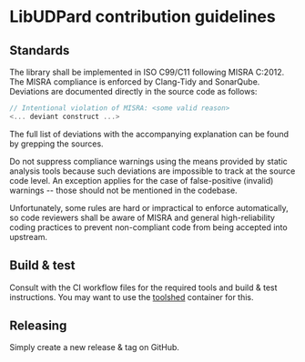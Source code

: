 # LibUDPard contribution guidelines

## Standards

The library shall be implemented in ISO C99/C11 following MISRA C:2012.
The MISRA compliance is enforced by Clang-Tidy and SonarQube.
Deviations are documented directly in the source code as follows:

```c
// Intentional violation of MISRA: <some valid reason>
<... deviant construct ...>
```

The full list of deviations with the accompanying explanation can be found by grepping the sources.

Do not suppress compliance warnings using the means provided by static analysis tools because such deviations
are impossible to track at the source code level.
An exception applies for the case of false-positive (invalid) warnings -- those should not be mentioned in the codebase.

Unfortunately, some rules are hard or impractical to enforce automatically,
so code reviewers shall be aware of MISRA and general high-reliability coding practices
to prevent non-compliant code from being accepted into upstream.

## Build & test

Consult with the CI workflow files for the required tools and build & test instructions.
You may want to use the [toolshed](https://github.com/OpenCyphal/docker_toolchains/pkgs/container/toolshed)
container for this.

## Releasing

Simply create a new release & tag on GitHub.
